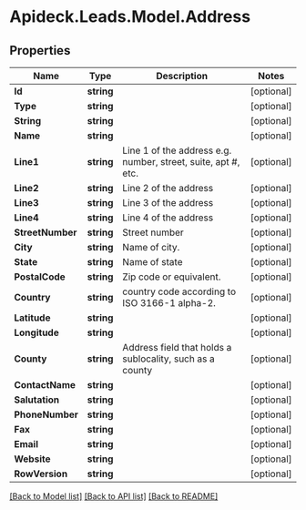# Apideck.Leads.Model.Address

## Properties

Name | Type | Description | Notes
------------ | ------------- | ------------- | -------------
**Id** | **string** |  | [optional] 
**Type** | **string** |  | [optional] 
**String** | **string** |  | [optional] 
**Name** | **string** |  | [optional] 
**Line1** | **string** | Line 1 of the address e.g. number, street, suite, apt #, etc. | [optional] 
**Line2** | **string** | Line 2 of the address | [optional] 
**Line3** | **string** | Line 3 of the address | [optional] 
**Line4** | **string** | Line 4 of the address | [optional] 
**StreetNumber** | **string** | Street number | [optional] 
**City** | **string** | Name of city. | [optional] 
**State** | **string** | Name of state | [optional] 
**PostalCode** | **string** | Zip code or equivalent. | [optional] 
**Country** | **string** | country code according to ISO 3166-1 alpha-2. | [optional] 
**Latitude** | **string** |  | [optional] 
**Longitude** | **string** |  | [optional] 
**County** | **string** | Address field that holds a sublocality, such as a county | [optional] 
**ContactName** | **string** |  | [optional] 
**Salutation** | **string** |  | [optional] 
**PhoneNumber** | **string** |  | [optional] 
**Fax** | **string** |  | [optional] 
**Email** | **string** |  | [optional] 
**Website** | **string** |  | [optional] 
**RowVersion** | **string** |  | [optional] 

[[Back to Model list]](../README.md#documentation-for-models) [[Back to API list]](../README.md#documentation-for-api-endpoints) [[Back to README]](../README.md)

